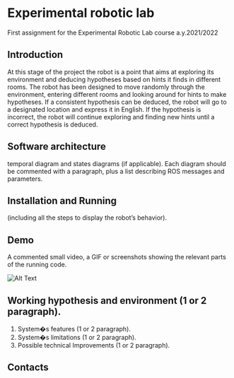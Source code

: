 # Experimental robotic lab
First assignment for the Experimental Robotic Lab course a.y.2021/2022

## Introduction
At this stage of the project the robot is a point that aims at exploring its environment and deducing hypotheses based on hints it finds in different rooms. The robot has been designed to move randomly through the environment, entering different rooms and looking around for hints to make hypotheses. If a consistent hypothesis can be deduced, the robot will go to a designated location and express it in English. If the hypothesis is incorrect, the robot will continue exploring and finding new hints until a correct hypothesis is deduced.

## Software architecture
temporal diagram and states diagrams (if
applicable). Each diagram should be commented with a paragraph,
plus a list describing ROS messages and parameters.

## Installation and Running
(including all the steps to display the robot’s behavior).

## Demo
A commented small video, a GIF or screenshots showing the relevant
parts of the running code.  

![Alt Text](https://github.com/RobReho/exproblab/blob/main/media/State_machine.gif)

## Working hypothesis and environment (1 or 2 paragraph).
1. System�s features (1 or 2 paragraph).
2. System�s limitations (1 or 2 paragraph).
3. Possible technical Improvements (1 or 2 paragraph).

## Contacts
